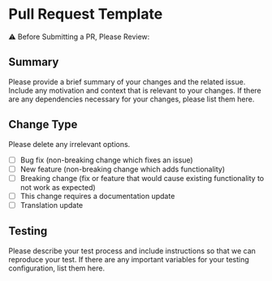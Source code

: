 # Pull Request Template

⚠️ Before Submitting a PR, Please Review:

## Summary

Please provide a brief summary of your changes and the related issue. Include any motivation and context that is relevant to your changes. If there are any dependencies necessary for your changes, please list them here.

## Change Type

Please delete any irrelevant options.

- [ ] Bug fix (non-breaking change which fixes an issue)
- [ ] New feature (non-breaking change which adds functionality)
- [ ] Breaking change (fix or feature that would cause existing functionality to not work as expected)
- [ ] This change requires a documentation update
- [ ] Translation update

## Testing

Please describe your test process and include instructions so that we can reproduce your test. If there are any important variables for your testing configuration, list them here.